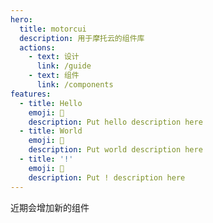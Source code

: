 ```yaml
---
hero:
  title: motorcui
  description: 用于摩托云的组件库
  actions:
    - text: 设计
      link: /guide
    - text: 组件
      link: /components
features:
  - title: Hello
    emoji: 💎
    description: Put hello description here
  - title: World
    emoji: 🌈
    description: Put world description here
  - title: '!'
    emoji: 🚀
    description: Put ! description here
---
```


近期会增加新的组件
